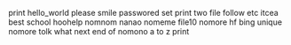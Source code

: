 print hello_world
please smile
passwored set
print two file
follow
etc
itcea
best school
hoohelp
nomnom
nanao
nomeme
file10
nomore hf
bing unique
nomore tolk
what next
end of
nomono
a to z print